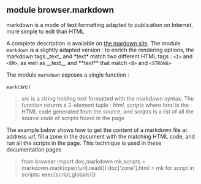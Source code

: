 module **browser.markdown**
---------------------------

markdown is a mode of text formatting adapted to publication on Internet, more simple to edit than HTML

A complete description is available on [the mardown site](http://daringfireball.net/projects/markdown/). The module `markdown` is a slightly adapted version : to enrich the rendering options, the markdown tags \_text\_ and \*text\* match two different HTML tags : `<I>` and `<EM>`, as well as \_\_text\_\_ and \*\*text\*\* that match `<B>` and `<STRONG>`

The module `markdown` exposes a single function : 

`mark(`_src_`)`
> _src_ is a string holding text formatted with the markdown syntax. The function returns a 2-element tuple : *html, scripts* where *html* is the HTML code generated from the source, and *scripts* is a list of all the source code of scripts found in the page

The example below shows how to get the content of a markdown file at address _url_, fill a zone in the document with the matching HTML code, and run all the scripts in the page. This technique is used in these documentation pages

<blockquote>
    from browser import doc,markdown
    mk,scripts = markdown.mark(open(url).read())
    doc['zone'].html = mk
    for script in scripts:
        exec(script,globals())
</blockquote>
